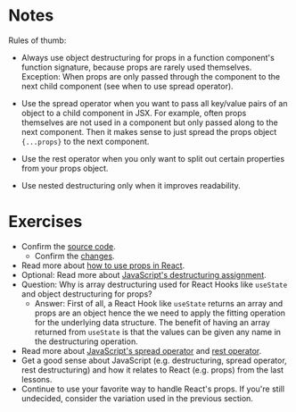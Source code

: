 # Notes

Rules of thumb:

- Always use object destructuring for props in a function component's function signature, because props are rarely used themselves. Exception: When props are only passed through the component to the next child component (see when to use spread operator).

- Use the spread operator when you want to pass all key/value pairs of an object to a child component in JSX. For example, often props themselves are not used in a component but only passed along to the next component. Then it makes sense to just spread the props object `{...props}` to the next component.

- Use the rest operator when you only want to split out certain properties from your props object.
- Use nested destructuring only when it improves readability.

# Exercises

- Confirm the [source code](https://codesandbox.io/s/github/the-road-to-learn-react/hacker-stories/tree/2021/Props-Handling).
  - Confirm the [changes](https://github.com/the-road-to-learn-react/hacker-stories/compare/2021/React-Controlled-Components...2021/Props-Handling).
- Read more about [how to use props in React](https://www.robinwieruch.de/react-pass-props-to-component/).
- Optional: Read more about [JavaScript's destructuring assignment](https://developer.mozilla.org/en-US/docs/Web/JavaScript/Reference/Operators/Destructuring_assignment).
- Question: Why is array destructuring used for React Hooks like `useState` and object destructuring for props?
  - Answer: First of all, a React Hook like `useState` returns an array and props are an object hence the we need to apply the fitting operation for the underlying data structure. The benefit of having an array returned from `useState` is that the values can be given any name in the destructuring operation.
- Read more about [JavaScript's spread operator](https://developer.mozilla.org/en-US/docs/Web/JavaScript/Reference/Operators/Spread_syntax) and [rest operator](https://developer.mozilla.org/en-US/docs/Web/JavaScript/Reference/Functions/rest_parameters).
- Get a good sense about JavaScript (e.g. destructuring, spread operator, rest destructuring) and how it relates to React (e.g. props) from the last lessons.
- Continue to use your favorite way to handle React's props. If you're still undecided, consider the variation used in the previous section.
